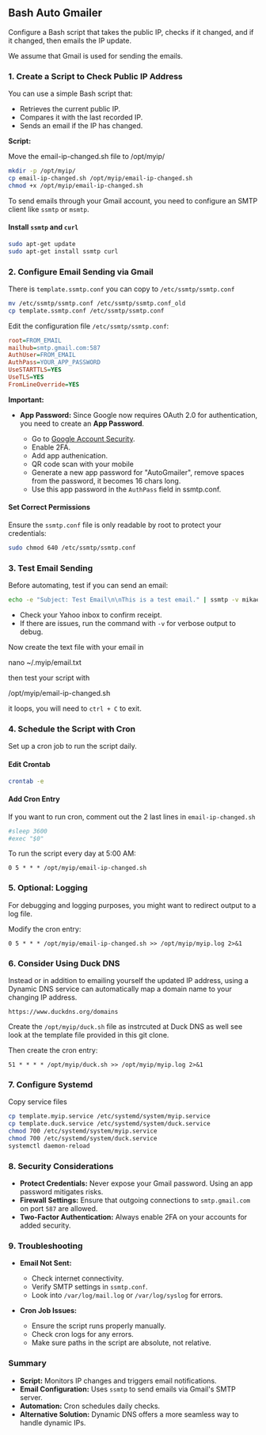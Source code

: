 ## Bash Auto Gmailer

Configure a Bash script that takes the public IP, checks if it changed, and if it changed, then emails the IP update.

We assume that Gmail is used for sending the emails.

### **1. Create a Script to Check Public IP Address**

You can use a simple Bash script that:

- Retrieves the current public IP.
- Compares it with the last recorded IP.
- Sends an email if the IP has changed.

**Script:**

Move the email-ip-changed.sh file to /opt/myip/

```bash
mkdir -p /opt/myip/
cp email-ip-changed.sh /opt/myip/email-ip-changed.sh
chmod +x /opt/myip/email-ip-changed.sh
```

To send emails through your Gmail account, you need to configure an SMTP client like `ssmtp` or `msmtp`.

#### **Install `ssmtp` and `curl`**

```bash
sudo apt-get update
sudo apt-get install ssmtp curl
```

### **2. Configure Email Sending via Gmail**

There is `template.ssmtp.conf` you can copy to `/etc/ssmtp/ssmtp.conf`

```bash
mv /etc/ssmtp/ssmtp.conf /etc/ssmtp/ssmtp.conf_old
cp template.ssmtp.conf /etc/ssmtp/ssmtp.conf
```

Edit the configuration file `/etc/ssmtp/ssmtp.conf`:

```ini
root=FROM_EMAIL
mailhub=smtp.gmail.com:587
AuthUser=FROM_EMAIL
AuthPass=YOUR_APP_PASSWORD
UseSTARTTLS=YES
UseTLS=YES
FromLineOverride=YES
```

**Important:**

- **App Password:** Since Google now requires OAuth 2.0 for authentication, you need to create an **App Password**.

  - Go to [Google Account Security](https://myaccount.google.com/security).
  - Enable 2FA.
  - Add app authenication.
  - QR code scan with your mobile
  - Generate a new app password for "AutoGmailer", remove spaces from the password, it becomes 16 chars long.
  - Use this app password in the `AuthPass` field in ssmtp.conf.

#### **Set Correct Permissions**

Ensure the `ssmtp.conf` file is only readable by root to protect your credentials:

```bash
sudo chmod 640 /etc/ssmtp/ssmtp.conf
```

### **3. Test Email Sending**

Before automating, test if you can send an email:

```bash
echo -e "Subject: Test Email\n\nThis is a test email." | ssmtp -v mikaelhelin@yahoo.com
```

- Check your Yahoo inbox to confirm receipt.
- If there are issues, run the command with `-v` for verbose output to debug.

Now create the text file with your email in 

  nano ~/.myip/email.txt

then test your script with

  /opt/myip/email-ip-changed.sh

it loops, you will need to `ctrl + C` to exit.

### **4. Schedule the Script with Cron**

Set up a cron job to run the script daily.

#### **Edit Crontab**

```bash
crontab -e
```

#### **Add Cron Entry**

If you want to run cron, comment out the 2 last lines in `email-ip-changed.sh`

```bash
#sleep 3600
#exec "$0"
```

To run the script every day at 5:00 AM:

```cron
0 5 * * * /opt/myip/email-ip-changed.sh
```

### **5. Optional: Logging**

For debugging and logging purposes, you might want to redirect output to a log file.

Modify the cron entry:

```cron
0 5 * * * /opt/myip/email-ip-changed.sh >> /opt/myip/myip.log 2>&1
```

### **6. Consider Using Duck DNS**

Instead or in addition to emailing yourself the updated IP address, using a Dynamic DNS service can automatically map a domain name to your changing IP address.

    https://www.duckdns.org/domains

Create the `/opt/myip/duck.sh` file as instrcuted at Duck DNS as well see look at the template file provided in this git clone.

Then create the cron entry:

```cron
51 * * * * /opt/myip/duck.sh >> /opt/myip/myip.log 2>&1
```

### **7. Configure Systemd**

Copy service files

```bash
cp template.myip.service /etc/systemd/system/myip.service
cp template.duck.service /etc/systemd/system/duck.service
chmod 700 /etc/systemd/system/myip.service
chmod 700 /etc/systemd/system/duck.service
systemctl daemon-reload
```

### **8. Security Considerations**

- **Protect Credentials:** Never expose your Gmail password. Using an app password mitigates risks.
- **Firewall Settings:** Ensure that outgoing connections to `smtp.gmail.com` on port `587` are allowed.
- **Two-Factor Authentication:** Always enable 2FA on your accounts for added security.

### **9. Troubleshooting**

- **Email Not Sent:**

  - Check internet connectivity.
  - Verify SMTP settings in `ssmtp.conf`.
  - Look into `/var/log/mail.log` or `/var/log/syslog` for errors.

- **Cron Job Issues:**

  - Ensure the script runs properly manually.
  - Check cron logs for any errors.
  - Make sure paths in the script are absolute, not relative.

### **Summary**

- **Script:** Monitors IP changes and triggers email notifications.
- **Email Configuration:** Uses `ssmtp` to send emails via Gmail's SMTP server.
- **Automation:** Cron schedules daily checks.
- **Alternative Solution:** Dynamic DNS offers a more seamless way to handle dynamic IPs.
